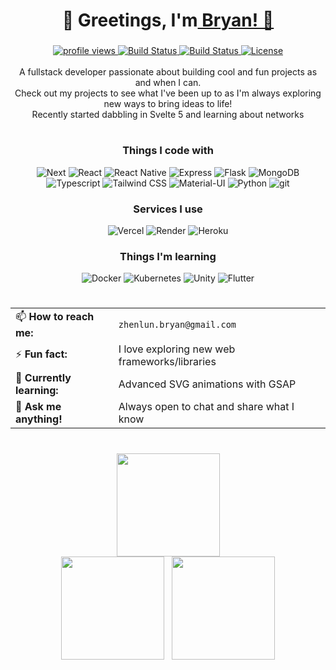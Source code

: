 <h1 align="center">🚀 Greetings, I'm<a href="https://github.com/bryanlzl"> Bryan! 🚀</a></h1>

<h3></h3>
<div align="center">
    <a href="#">
        <img src="https://komarev.com/ghpvc/?username=bryanlzl" alt="profile views">
    </a>
    <a href="#">
        <img src="https://img.shields.io/badge/build-passing-brightgreen.svg?style=flat-square" alt="Build Status">
    </a>
    <a href="https://github.com/bryanlzl/bryanlzl/graphs/contributors">
        <img src="https://img.shields.io/badge/contributors-1-orange.svg?style=flat-square" alt="Build Status" />
    </a>
    <a href="https://choosealicense.com/licenses/mit">
        <img src="https://img.shields.io/badge/license-MIT-blue.svg?style=flat-square" alt="License" />
    </a>
</div>
<br/>

<div align="center">
  A fullstack developer passionate about building cool and fun projects as and when I can. <br/>
  Check out my projects to see what I've been up to as I'm always exploring new ways to bring ideas to life! <br/>
  Recently started dabbling in Svelte 5 and learning about networks
</div>

<h1></h1>

<h3 align="center">Things I code with</h3>
<div align="center">
  <img alt="Next" src="https://img.shields.io/badge/Next-black?style=flat-square&logo=next.js&logoColor=white" />
  <img alt="React" src="https://img.shields.io/badge/-React-45b8d8?style=flat-square&logo=react&logoColor=white" />
  <img alt="React Native" src="https://img.shields.io/badge/-React Native-45b8d8?style=flat-square&logo=react&logoColor=white" />
  <img alt="Express" src="https://img.shields.io/badge/Express.js-404D59?style=flat-square"/>
  <img alt="Flask" src="https://img.shields.io/badge/flask-%23000.svg?style=flat-square&logo=flask&logoColor=white"/>
  <img alt="MongoDB" src="https://img.shields.io/badge/MongoDB-4EA94B?style=flat-square&logo=mongodb&logoColor=white"/>
  <img alt="Typescript" src="https://img.shields.io/badge/typescript-%23007ACC.svg?style=flat-square&logo=typescript&logoColor=white"/>
  <img alt="Tailwind CSS" src="https://img.shields.io/badge/-Tailwind_CSS-06B6D4?style=flat-square&logo=tailwindcss&logoColor=white" />
  <img alt="Material-UI" src="https://img.shields.io/badge/Material--UI-0081CB?style=flat-square&logo=material-ui&logoColor=white" />
  <img alt="Python" src="https://img.shields.io/badge/-Python-f1c40f?style=flat-square&logo=Python" />
  <img alt="git" src="https://img.shields.io/badge/-Git-F05032?style=flat-square&logo=git&logoColor=white" />
</div>

<h3 align="center">Services I use</h3>
<div align="center">
    <img alt="Vercel" src="https://img.shields.io/badge/-Vercel-000000?style=flat-square&logo=vercel&logoColor=white" />
    <img alt="Render" src="https://img.shields.io/badge/Render-%46E3B7.svg?style=flat-square&logo=render&logoColor=white"/>
    <img alt="Heroku" src="https://img.shields.io/badge/-Heroku-430098?style=flat-square&logo=heroku&logoColor=white" />
</div>

<h3 align="center">Things I'm learning</h3>
<div align="center">
    <img alt="Docker" src="https://img.shields.io/badge/docker-%230db7ed.svg?style=flat-square&logo=docker&logoColor=white"/>
    <img alt="Kubernetes" src="https://img.shields.io/badge/kubernetes-%23326ce5.svg?style=flat-square&logo=kubernetes&logoColor=white" />
    <img alt="Unity" src="https://img.shields.io/badge/unity-%23000000.svg?style=flat-square&logo=unity&logoColor=white"/>
    <img alt="Flutter" src="https://img.shields.io/badge/Flutter-02569B?style=flat-square&logo=flutter&logoColor=white" />
</div>

<h1></h1>
<h3></h3>

<table align="center">
  <tr>
    <td>📫 <strong>How to reach me:</strong></td>
    <td><code>zhenlun.bryan@gmail.com</code></td>
  </tr>
  <tr>
    <td>⚡ <strong>Fun fact:</strong></td>
    <td>I love exploring new web frameworks/libraries</td>
  </tr>
  <tr>
    <td>🌱 <strong>Currently learning:</strong></td>
    <td>Advanced SVG animations with GSAP</td>
  </tr>
  <tr>
    <td>💬 <strong>Ask me anything!</strong></td>
    <td>Always open to chat and share what I know</td>
  </tr>
</table>

<h1></h1>
<h3></h3>

<div align="center">
  <img src="https://github-readme-streak-stats.herokuapp.com?user=bryanlzl&theme=radical" height="165" />
</div>
<div align="center">
  <img src="https://github-readme-stats.vercel.app/api?username=bryanlzl&show_icons=true&theme=radical&hide_title=true" height="165" /> &nbsp;
  <img src="https://github-readme-stats.vercel.app/api/top-langs/?username=bryanlzl&layout=compact&theme=radical&exclude_repo=teoscribe-learn-teochew,hdb-resale-prediction,hdb-resale-eda,CM4044_Project_1,pentago,N2U-wellbeing-platform,chess-without-chess-libraries,excel-compiler" height="165" />
</div>
